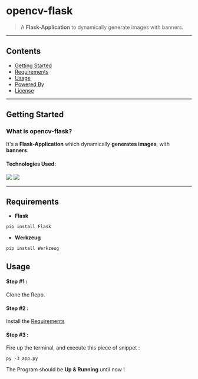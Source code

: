 # opencv-flask
> A **Flask-Application** to dynamically generate images with banners.

---

## Contents

* [Getting Started](#getting-started)
* [Requirements](#requirements)
* [Usage](#usage)
* [Powered By](#powered-by)
* [License](#license)

---

## Getting Started

### What is opencv-flask?

It's a **Flask-Application** which dynamically **generates images**, with **banners**.

#### Technologies Used:

![](https://pythonspot-9329.kxcdn.com/wp-content/uploads/2015/08/flask-logo.png)
![](https://prateekvjoshi.files.wordpress.com/2015/10/1-main.png)

---

## Requirements

* **Flask**

`pip install Flask`

* **Werkzeug**

`pip install Werkzeug`


## Usage

#### Step #1 :

Clone the Repo.

#### Step #2 :

Install the [Requirements](#requirements)

#### Step #3 :

Fire up the terminal, and execute this piece of snippet :

`py -3 app.py`

The Program should be **Up & Running** until now !




